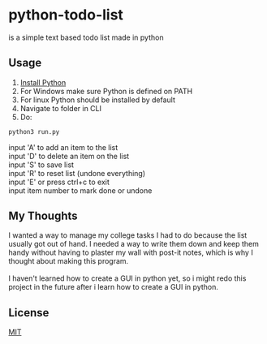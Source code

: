 # python-todo-list

is a simple text based todo list made in python


## Usage

<ol>
  <li><a href="https://www.python.org/">Install Python</a></li>
  <li>For Windows make sure Python is defined on PATH</li>
  <li>For linux Python should be installed by default</li>
  <li>Navigate to folder in CLI</li>
  <li>Do: </li>
</ol>

```bash
python3 run.py
```
input 'A' to add an item to the list<br>
input 'D' to delete an item on the list<br>
input 'S' to save list<br>
input 'R' to reset list (undone everything)<br>
input 'E' or press ctrl+c to exit<br>
input item number to mark done or undone<br>

## My Thoughts
I wanted a way to manage my college tasks I had to do because the list usually got out of hand. I needed a way to write them down and keep them handy without having to plaster my wall with post-it notes, which is why I thought about making this program.
<br><br>
I haven't learned how to create a GUI in python yet, so i might redo this project in the future after i learn how to create a GUI in python.

## License
[MIT](https://choosealicense.com/licenses/mit/)
